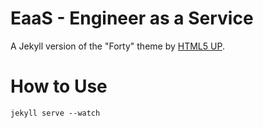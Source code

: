 # EaaS - Engineer as a Service

A Jekyll version of the "Forty" theme by [HTML5 UP](https://html5up.net/).  

# How to Use

`jekyll serve --watch`
